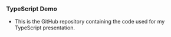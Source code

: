 ### TypeScript Demo

- This is the GitHub repository containing the code used for my TypeScript presentation. 
